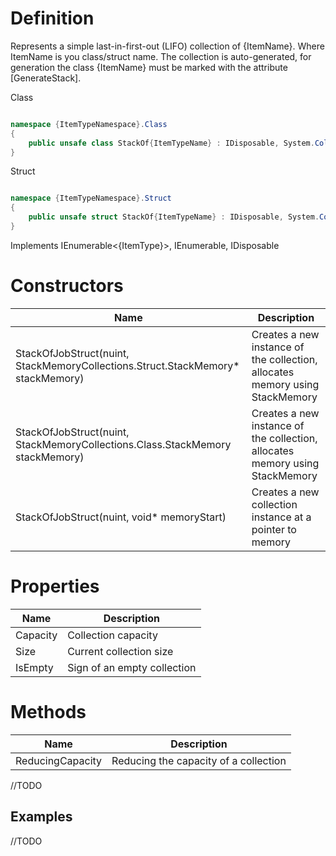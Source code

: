 # Definition
Represents a simple last-in-first-out (LIFO) collection of {ItemName}. Where ItemName is you class/struct name.
The collection is auto-generated, for generation the class {ItemName} must be marked with the attribute [GenerateStack].



Class
```C#

namespace {ItemTypeNamespace}.Class
{
    public unsafe class StackOf{ItemTypeName} : IDisposable, System.Collections.Generic.IEnumerable<{ItemType}>
}

```

Struct
```C#

namespace {ItemTypeNamespace}.Struct
{
    public unsafe struct StackOf{ItemTypeName} : IDisposable, System.Collections.Generic.IEnumerable<{ItemType}>
}

```

Implements
IEnumerable<{ItemType}>, IEnumerable, IDisposable

# Constructors

| Name | Description |
| ------------- | ------------- |
| StackOfJobStruct(nuint, StackMemoryCollections.Struct.StackMemory* stackMemory)  | Creates a new instance of the collection, allocates memory using StackMemory |
| StackOfJobStruct(nuint, StackMemoryCollections.Class.StackMemory stackMemory)  | Creates a new instance of the collection, allocates memory using StackMemory |
| StackOfJobStruct(nuint, void* memoryStart)  | Creates a new collection instance at a pointer to memory |

# Properties

| Name | Description |
| ------------- | ------------- |
| Capacity  | Сollection capacity |
| Size  | Current collection size |
| IsEmpty  | Sign of an empty collection |

# Methods


| Name | Description |
| ------------- | ------------- |
| ReducingCapacity  | Reducing the capacity of a collection |
//TODO

## Examples
//TODO
